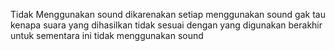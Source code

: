 Tidak Menggunakan sound dikarenakan setiap menggunakan sound gak tau kenapa suara yang dihasilkan tidak sesuai dengan yang digunakan berakhir untuk sementara ini tidak menggunakan sound
